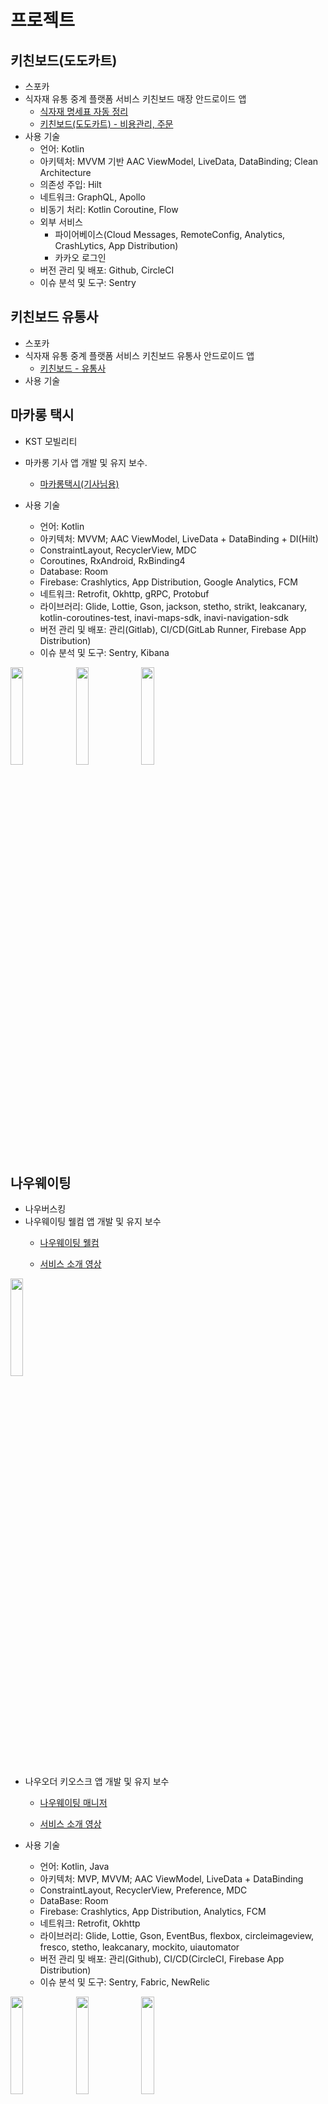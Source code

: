 # 프로젝트

## 키친보드(도도카트)

- 스포카
- 식자재 유통 중계 플랫폼 서비스 키친보드 매장 안드로이드 앱
  - [식자재 명세표 자동 정리](https://youtu.be/XdRuzcY46uI)
  - [키친보드(도도카트) - 비용관리, 주문](https://play.google.com/store/apps/details?id=com.spoqa.ops)
- 사용 기술
  - 언어: Kotlin
  - 아키텍처: MVVM 기반 AAC ViewModel, LiveData, DataBinding; Clean Architecture
  - 의존성 주입: Hilt
  - 네트워크: GraphQL, Apollo
  - 비동기 처리: Kotlin Coroutine, Flow
  - 외부 서비스
    - 파이어베이스(Cloud Messages, RemoteConfig, Analytics, CrashLytics, App Distribution)
    - 카카오 로그인
  - 버전 관리 및 배포: Github, CircleCI
  - 이슈 분석 및 도구: Sentry

## 키친보드 유통사

- 스포카
- 식자재 유통 중계 플랫폼 서비스 키친보드 유통사 안드로이드 앱
  - [키친보드 - 유통사](https://play.google.com/store/apps/details?id=com.spoqa.app.vendor)
- 사용 기술

## 마카롱 택시

- KST 모빌리티
- 마카롱 기사 앱 개발 및 유지 보수.
  - [마카롱택시(기사님용)](https://play.google.com/store/apps/details?id=kst.macaron.chauffeur)

- 사용 기술
  - 언어: Kotlin
  - 아키텍처: MVVM; AAC ViewModel, LiveData + DataBinding + DI(Hilt)
  - ConstraintLayout, RecyclerView, MDC
  - Coroutines, RxAndroid, RxBinding4
  - Database: Room
  - Firebase: Crashlytics, App Distribution, Google Analytics, FCM
  - 네트워크: Retrofit, Okhttp, gRPC, Protobuf
  - 라이브러리: Glide, Lottie, Gson, jackson, stetho, strikt, leakcanary, kotlin-coroutines-test, inavi-maps-sdk, inavi-navigation-sdk
  - 버전 관리 및 배포: 관리(Gitlab), CI/CD(GitLab Runner, Firebase App Distribution)
  - 이슈 분석 및 도구: Sentry, Kibana

<img src="/image/macaron1.png" width="20%" height="20%"></img> <img src="/image/macaron2.png" width="20%" height="20%"></img> <img src="/image/macaron3.png" width="20%" height="20%"></img>

## 나우웨이팅

- 나우버스킹
- 나우웨이팅 웰컴 앱 개발 및 유지 보수
  - [나우웨이팅 웰컴](https://play.google.com/store/apps/details?id=com.nowbusking.nowwaiting.welcome)

  - [서비스 소개 영상](https://youtu.be/KF7h1pO6ypM)

<img src="/image/nw1.png" width="20%" height="20%">

- 나우오더 키오스크 앱 개발 및 유지 보수
  - [나우웨이팅 매니저](https://play.google.com/store/apps/details?id=com.nowbusking.nowwaiting.manager)

  - [서비스 소개 영상](https://youtu.be/CC_2aRE1bdw?t=6)

- 사용 기술
  - 언어: Kotlin, Java
  - 아키텍처: MVP, MVVM; AAC ViewModel, LiveData + DataBinding
  - ConstraintLayout, RecyclerView, Preference, MDC
  - DataBase: Room
  - Firebase: Crashlytics, App Distribution, Analytics, FCM
  - 네트워크: Retrofit, Okhttp
  - 라이브러리: Glide, Lottie, Gson, EventBus, flexbox, circleimageview, fresco, stetho, leakcanary, mockito, uiautomator
  - 버전 관리 및 배포: 관리(Github), CI/CD(CircleCI, Firebase App Distribution)
  - 이슈 분석 및 도구: Sentry, Fabric, NewRelic

<img src="/image/nw2.png" width="20%" height="20%"> <img src="/image/nw3.png" width="20%" height="20%"> <img src="/image/nw4.png" width="20%" height="20%">

## 디지털페이지

- 파수 (구 파수닷컴)
- 디지털페이지 안드로이드 개발 및 유지 보수
  - [DigitalPage](https://play.google.com/store/apps/details?id=com.fasoo.digitalpage)

  - [서비스 소개 영상](https://youtu.be/vjYpCTEYfyA)

- 사용 기술
  - 언어: Java
  - 아키텍처: MVC
  - RecyclerView, Exifinterface, ConstraintLayout
  - Database: SQLite
  - Firebase: Crashlytics, App Distribution, FCM
  - 네트워크: Retrofit, Okhttp
  - 라이브러리
    - GMS: Google Plus, maps, location, auth, places, GA
    - AWS: aws core, s3
    - Facebook SDK - login
    - Kakao SDK - kakaolink, kakaostory, kakaotalk
    - Lombok, ButterKnife, TagSoup, Apache commons, Picasso, EventBus, ez-vcard, PhotoView
    - leakcanary-android, squareup-haha
    - JgraphT, Glide
    - Custom Library: Calendar, Tooltip, FloatingActionButton, SwipeLayout, SlideDateTimePicker, GoogleMapsAndroidMarkerClustering
    - ProGuard
  - 버전 관리: Subversion -> Git, Github
  - 이슈 분석 및 도구: Sentry, Fabric, adbrix

<img src="/image/dp1.png" width="20%" height="20%"> <img src="/image/dp2.png" width="20%" height="20%"> <img src="/image/dp3.png" width="20%" height="20%">
<img src="/image/dp4.png" width="20%" height="20%"> <img src="/image/dp5.png" width="20%" height="20%"> <img src="/image/dp6.png" width="20%" height="20%">
<img src="/image/dp7.png" width="20%" height="20%"> <img src="/image/dp8.png" width="20%" height="20%"> <img src="/image/dp9.png" width="20%" height="20%">
<img src="/image/dp10.png" width="20%" height="20%"> <img src="/image/dp11.png" width="20%" height="20%"> <img src="/image/dp12.png" width="20%" height="20%">
<img src="/image/dp13.png" width="20%" height="20%"> <img src="/image/dp14.png" width="20%" height="20%"> <img src="/image/dp15.png" width="20%" height="20%">
<img src="/image/dp16.png" width="20%" height="20%"> <img src="/image/dp17.png" width="20%" height="20%">

## 베가 뮤직

- 팬택
- 안드로이드 스마트폰 뮤직 플레이어 개발 및 유지 보수.
- 국내(SKT), 북미 및 일본 시장용 스마트폰 멀티미디어 통신사 스펙 시험 진행 및 해외 업무 대응.
- 멀티미디어 3rd 파티 업체와의 협업 및 이슈 대응.
- [SKY-IM100 소개 영상](https://youtu.be/TRG9usdJWJ4?t=35)

- 사용 기술
  - 언어: Java
  - 아키텍처: MVC
  - 버전 관리: Plastic SCM
  - Android Support Library, appcompat, design, palette, recyclerview
  - Jdom, U+appMarketExternalLib(LG U+용)
  - SKY SDK - ListView, Button 등등 디자인 컴포넌트 위주.
  - Custom library - GenreRepresent, MultimediaDataClient, TagParser, LEDControl
  - proguard

<img src="/image/m12.png" width="20%" height="20%"> <img src="/image/m11.png" width="20%" height="20%">
<img src="/image/m1.png" width="20%" height="20%"> <img src="/image/m2.png" width="20%" height="20%"> <img src="/image/m3.png" width="20%" height="20%">
<img src="/image/m4.png" width="20%" height="20%"> <img src="/image/m5.png" width="20%" height="20%"> <img src="/image/m6.png" width="20%" height="20%">
<img src="/image/m7.png" width="20%" height="20%"> <img src="/image/m8.png" width="20%" height="20%"> <img src="/image/m9.png" width="20%" height="20%">
